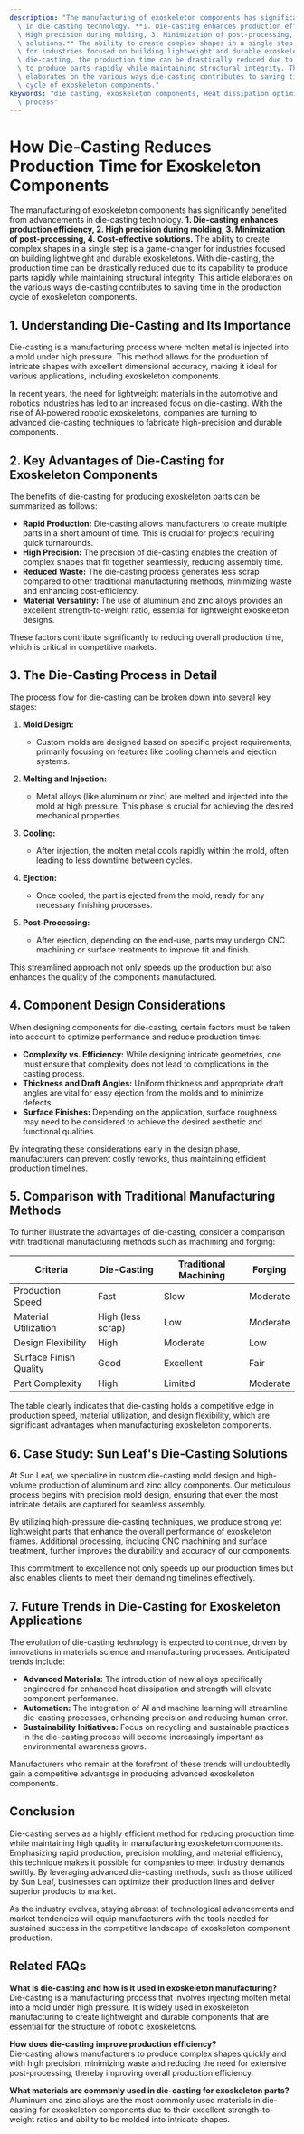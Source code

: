 ```yaml
---
description: "The manufacturing of exoskeleton components has significantly benefited from advancements\
  \ in die-casting technology. **1. Die-casting enhances production efficiency, 2.\
  \ High precision during molding, 3. Minimization of post-processing, 4. Cost-effective\
  \ solutions.** The ability to create complex shapes in a single step is a game-changer\
  \ for industries focused on building lightweight and durable exoskeletons. With\
  \ die-casting, the production time can be drastically reduced due to its capability\
  \ to produce parts rapidly while maintaining structural integrity. This article\
  \ elaborates on the various ways die-casting contributes to saving time in the production\
  \ cycle of exoskeleton components."
keywords: "die casting, exoskeleton components, Heat dissipation optimization design, Die casting\
  \ process"
---
```

# How Die-Casting Reduces Production Time for Exoskeleton Components

The manufacturing of exoskeleton components has significantly benefited from advancements in die-casting technology. **1. Die-casting enhances production efficiency, 2. High precision during molding, 3. Minimization of post-processing, 4. Cost-effective solutions.** The ability to create complex shapes in a single step is a game-changer for industries focused on building lightweight and durable exoskeletons. With die-casting, the production time can be drastically reduced due to its capability to produce parts rapidly while maintaining structural integrity. This article elaborates on the various ways die-casting contributes to saving time in the production cycle of exoskeleton components.

## **1. Understanding Die-Casting and Its Importance**

Die-casting is a manufacturing process where molten metal is injected into a mold under high pressure. This method allows for the production of intricate shapes with excellent dimensional accuracy, making it ideal for various applications, including exoskeleton components. 

In recent years, the need for lightweight materials in the automotive and robotics industries has led to an increased focus on die-casting. With the rise of AI-powered robotic exoskeletons, companies are turning to advanced die-casting techniques to fabricate high-precision and durable components.

## **2. Key Advantages of Die-Casting for Exoskeleton Components**

The benefits of die-casting for producing exoskeleton parts can be summarized as follows:

- **Rapid Production:** Die-casting allows manufacturers to create multiple parts in a short amount of time. This is crucial for projects requiring quick turnarounds.
- **High Precision:** The precision of die-casting enables the creation of complex shapes that fit together seamlessly, reducing assembly time.
- **Reduced Waste:** The die-casting process generates less scrap compared to other traditional manufacturing methods, minimizing waste and enhancing cost-efficiency.
- **Material Versatility:** The use of aluminum and zinc alloys provides an excellent strength-to-weight ratio, essential for lightweight exoskeleton designs.

These factors contribute significantly to reducing overall production time, which is critical in competitive markets.

## **3. The Die-Casting Process in Detail**

The process flow for die-casting can be broken down into several key stages:

1. **Mold Design:**
   - Custom molds are designed based on specific project requirements, primarily focusing on features like cooling channels and ejection systems.

2. **Melting and Injection:**
   - Metal alloys (like aluminum or zinc) are melted and injected into the mold at high pressure. This phase is crucial for achieving the desired mechanical properties.

3. **Cooling:**
   - After injection, the molten metal cools rapidly within the mold, often leading to less downtime between cycles.

4. **Ejection:**
   - Once cooled, the part is ejected from the mold, ready for any necessary finishing processes.

5. **Post-Processing:**
   - After ejection, depending on the end-use, parts may undergo CNC machining or surface treatments to improve fit and finish.

This streamlined approach not only speeds up the production but also enhances the quality of the components manufactured.

## **4. Component Design Considerations**

When designing components for die-casting, certain factors must be taken into account to optimize performance and reduce production times:

- **Complexity vs. Efficiency:** While designing intricate geometries, one must ensure that complexity does not lead to complications in the casting process. 
- **Thickness and Draft Angles:** Uniform thickness and appropriate draft angles are vital for easy ejection from the molds and to minimize defects.
- **Surface Finishes:** Depending on the application, surface roughness may need to be considered to achieve the desired aesthetic and functional qualities.

By integrating these considerations early in the design phase, manufacturers can prevent costly reworks, thus maintaining efficient production timelines.

## **5. Comparison with Traditional Manufacturing Methods**

To further illustrate the advantages of die-casting, consider a comparison with traditional manufacturing methods such as machining and forging:

| Criteria                    | Die-Casting                   | Traditional Machining        | Forging                      |
|-----------------------------|-------------------------------|------------------------------|------------------------------|
| Production Speed             | Fast                          | Slow                         | Moderate                     |
| Material Utilization         | High (less scrap)            | Low                          | Moderate                     |
| Design Flexibility           | High                          | Moderate                     | Low                          |
| Surface Finish Quality       | Good                          | Excellent                    | Fair                         |
| Part Complexity              | High                          | Limited                      | Moderate                     |

The table clearly indicates that die-casting holds a competitive edge in production speed, material utilization, and design flexibility, which are significant advantages when manufacturing exoskeleton components.

## **6. Case Study: Sun Leaf's Die-Casting Solutions**

At Sun Leaf, we specialize in custom die-casting mold design and high-volume production of aluminum and zinc alloy components. Our meticulous process begins with precision mold design, ensuring that even the most intricate details are captured for seamless assembly.

By utilizing high-pressure die-casting techniques, we produce strong yet lightweight parts that enhance the overall performance of exoskeleton frames. Additional processing, including CNC machining and surface treatment, further improves the durability and accuracy of our components.

This commitment to excellence not only speeds up our production times but also enables clients to meet their demanding timelines effectively.

## **7. Future Trends in Die-Casting for Exoskeleton Applications**

The evolution of die-casting technology is expected to continue, driven by innovations in materials science and manufacturing processes. Anticipated trends include:

- **Advanced Materials:** The introduction of new alloys specifically engineered for enhanced heat dissipation and strength will elevate component performance.
- **Automation:** The integration of AI and machine learning will streamline die-casting processes, enhancing precision and reducing human error.
- **Sustainability Initiatives:** Focus on recycling and sustainable practices in the die-casting process will become increasingly important as environmental awareness grows.

Manufacturers who remain at the forefront of these trends will undoubtedly gain a competitive advantage in producing advanced exoskeleton components.

## **Conclusion**

Die-casting serves as a highly efficient method for reducing production time while maintaining high quality in manufacturing exoskeleton components. Emphasizing rapid production, precision molding, and material efficiency, this technique makes it possible for companies to meet industry demands swiftly. By leveraging advanced die-casting methods, such as those utilized by Sun Leaf, businesses can optimize their production lines and deliver superior products to market.

As the industry evolves, staying abreast of technological advancements and market tendencies will equip manufacturers with the tools needed for sustained success in the competitive landscape of exoskeleton component production.

## Related FAQs

**What is die-casting and how is it used in exoskeleton manufacturing?**  
Die-casting is a manufacturing process that involves injecting molten metal into a mold under high pressure. It is widely used in exoskeleton manufacturing to create lightweight and durable components that are essential for the structure of robotic exoskeletons.

**How does die-casting improve production efficiency?**  
Die-casting allows manufacturers to produce complex shapes quickly and with high precision, minimizing waste and reducing the need for extensive post-processing, thereby improving overall production efficiency.

**What materials are commonly used in die-casting for exoskeleton parts?**  
Aluminum and zinc alloys are the most commonly used materials in die-casting for exoskeleton components due to their excellent strength-to-weight ratios and ability to be molded into intricate shapes.
